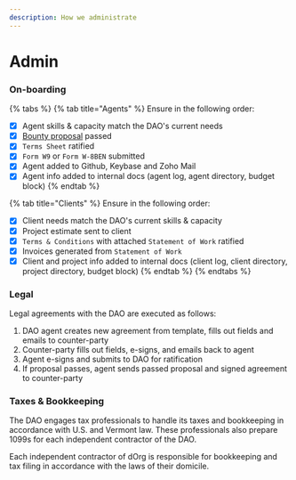 ```yaml
---
description: How we administrate
---
```


# Admin

### **On-boarding**

{% tabs %}
{% tab title="Agents" %}
Ensure in the following order:

* [x] Agent skills & capacity match the DAO's current needs
* [x] [Bounty proposal](../getting-started/bounties.md) passed
* [x] `Terms Sheet` ratified
* [x] `Form W9` or `Form W-8BEN` submitted
* [x] Agent added to Github, Keybase and Zoho Mail
* [x] Agent info added to internal docs \(agent log, agent directory, budget block\)
{% endtab %}

{% tab title="Clients" %}
Ensure in the following order:

* [x] Client needs match the DAO's current skills & capacity
* [x] Project estimate sent to client
* [x] `Terms & Conditions` with attached `Statement of Work` ratified
* [x] Invoices generated from `Statement of Work`
* [x] Client and project info added to internal docs \(client log, client directory, project directory, budget block\)
{% endtab %}
{% endtabs %}

### **Legal**

Legal agreements with the DAO are executed as follows:

1. DAO agent creates new agreement from template, fills out fields and emails to counter-party
2. Counter-party fills out fields, e-signs, and emails back to agent
3. Agent e-signs and submits to DAO for ratification
4. If proposal passes, agent sends passed proposal and signed agreement to counter-party

### Taxes & Bookkeeping

The DAO engages tax professionals to handle its taxes and bookkeeping in accordance with U.S. and Vermont law. These professionals also prepare 1099s for each independent contractor of the DAO. 

Each independent contractor of dOrg is responsible for bookkeeping and tax filing in accordance with the laws of their domicile.

